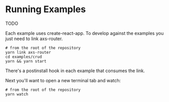 # Running Examples

TODO

Each example uses create-react-app. To develop against the examples you just need to link axs-router.

```
# from the root of the repository
yarn link axs-router
cd examples/crud
yarn && yarn start
```

There's a postinstall hook in each example that consumes the link.

Next you'll want to open a new terminal tab and watch:

```
# from the root of the repository
yarn watch
```
